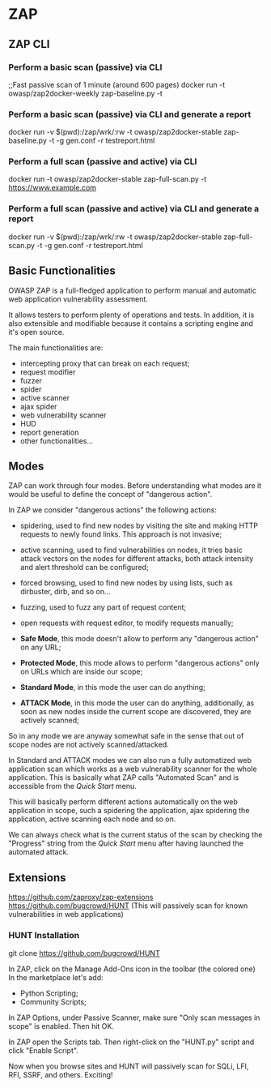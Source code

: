 # ZAP


## ZAP CLI

### Perform a basic scan (passive) via CLI
;;Fast passive scan of 1 minute (around 600 pages)
docker run -t owasp/zap2docker-weekly zap-baseline.py -t <url>

### Perform a basic scan (passive) via CLI and generate a report
docker run -v $(pwd):/zap/wrk/:rw -t owasp/zap2docker-stable zap-baseline.py  -t <url> -g gen.conf -r testreport.html

### Perform a full scan (passive and active) via CLI
docker run -t owasp/zap2docker-stable zap-full-scan.py -t https://www.example.com

### Perform a full scan (passive and active) via CLI and generate a report
docker run -v $(pwd):/zap/wrk/:rw -t owasp/zap2docker-stable zap-full-scan.py -t <url> -g gen.conf -r testreport.html

## Basic Functionalities

OWASP ZAP is a full-fledged application to perform manual and automatic
web application vulnerability assessment.

It allows testers to perform plenty of operations and tests. In addition,
it is also extensible and modifiable because it contains a scripting engine
and it's open source.

The main functionalities are:
- intercepting proxy that can break on each request;
- request modifier
- fuzzer
- spider
- active scanner
- ajax spider
- web vulnerability scanner 
- HUD
- report generation
- other functionalities...


## Modes

ZAP can work through four modes.
Before understanding what modes are it would be useful
to define the concept of "dangerous action".

In ZAP we consider "dangerous actions" the following actions:
- spidering, used to find new nodes by visiting the site and making HTTP requests to
             newly found links. This approach is not invasive;
- active scanning, used to find vulnerabilities on nodes, it tries basic attack vectors on the nodes
                   for different attacks, both attack intensity and alert threshold can be configured;
- forced browsing, used to find new nodes by using lists, such as dirbuster, dirb, and so on...
- fuzzing, used to fuzz any part of request content;
- open requests with request editor, to modify requests manually;

- **Safe Mode**, this mode doesn't allow to perform any "dangerous action"
    on any URL;
- **Protected Mode**, this mode allows to perform "dangerous actions" only
    on URLs which are inside our scope;
- **Standard Mode**, in this mode the user can do anything;
- **ATTACK Mode**, in this mode the user can do anything, additionally,
    as soon as new nodes inside the current scope are discovered, they
    are actively scanned;

So in any mode we are anyway somewhat safe in the sense that out of scope
nodes are not actively scanned/attacked.


In Standard and ATTACK modes we can also run a fully automatized web application
scan which works as a web vulnerability scanner for the whole application.
This is basically what ZAP calls "Automated Scan" and is accessible from the 
*Quick Start* menu.

This will basically perform different actions automatically on the web application
in scope, such a spidering the
application, ajax spidering the application, active scanning each node and so on.

We can always check what is the current status of the scan by checking the
"Progress" string from the *Quick Start* menu after having launched
the automated attack.



## Extensions

https://github.com/zaproxy/zap-extensions
https://github.com/bugcrowd/HUNT (This will passively scan for known vulnerabilities in web applications)


### HUNT Installation

git clone https://github.com/bugcrowd/HUNT

In ZAP, click on the Manage Add-Ons icon in the toolbar (the colored one)
In the marketplace let's add:
- Python Scripting;
- Community Scripts;

In ZAP Options, under Passive Scanner, make sure "Only scan messages
in scope" is enabled. Then hit OK.

In ZAP open the Scripts tab.
Then right-click on the "HUNT.py" script and click "Enable Script".

Now when you browse sites and HUNT will passively scan for SQLi, LFI,
RFI, SSRF, and others. Exciting!
